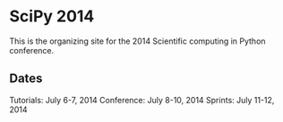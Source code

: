 # SciPy 2014

This is the organizing site for the 2014 Scientific computing in Python conference.

## Dates

Tutorials: July 6-7, 2014
Conference: July 8-10, 2014
Sprints: July 11-12, 2014


